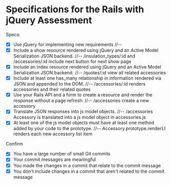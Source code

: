 # Specifications for the Rails with jQuery Assessment

Specs:
- [x] Use jQuery for implementing new requirements //-- 
- [x] Include a show resource rendered using jQuery and an Active Model Serialization JSON backend. //-- /insulation_types/:id and /accessories/:id include next button for next show page
- [x] Include an index resource rendered using jQuery and an Active Model Serialization JSON backend. //-- /quotes/:id view all related accessories
- [x] Include at least one has_many relationship in information rendered via JSON and appended to the DOM. //-- /accessories/:id renders accessories and their related quotes
- [x] Use your Rails API and a form to create a resource and render the response without a page refresh. //-- /accessories create a new accessory
- [x] Translate JSON responses into js model objects. //-- /accessories Accessory is translated into a js model object in accessories.js
- [x] At least one of the js model objects must have at least one method added by your code to the prototype. //-- Accessory.prototype.renderLI renders each new accessory list item

Confirm
- [x] You have a large number of small Git commits
- [x] Your commit messages are meaningful
- [x] You made the changes in a commit that relate to the commit message
- [x] You don't include changes in a commit that aren't related to the commit message
